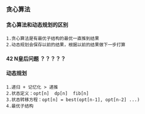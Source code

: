 
### 贪心算法

#### 贪心算法和动态规划的区别

    1.贪心算法是有最优子结构的最优一直推到结果
    2.动态规划会保存以前的结果，根据以前的结果做下一步打算

#### 42 N皇后问题 ？？？？？


#### 动态规划

    1.递归 + 记忆化 > 递推
    2.状态定义：opt[n]  dp[n]  fib[n]
    3.状态转移方程：opt[n] = best(opt[n-1], opt[n-2] ...)
    4.最优子结构
